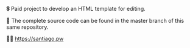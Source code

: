 💲 Paid project to develop an HTML template for editing.

🚫 The complete source code can be found in the master branch of this same repository.

👩‍💻 https://santiago.pw
